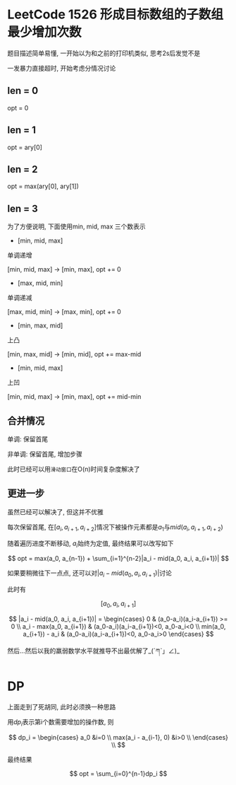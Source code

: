 # LeetCode 1526 形成目标数组的子数组最少增加次数

题目描述简单易懂, 一开始以为和之前的打印机类似, 思考2s后发觉不是

一发暴力直接超时, 开始考虑分情况讨论

## len = 0

opt = 0

## len = 1

opt = ary[0]

## len = 2

opt = max(ary[0], ary[1])

## len = 3

为了方便说明, 下面使用min, mid, max 三个数表示

- [min, mid, max]

单调递增

[min, mid, max] -> [min, max], opt += 0

- [max, mid, min]

单调递减

[max, mid, min] -> [max, min], opt += 0

- [min, max, mid]

上凸

[min, max, mid] -> [min, mid], opt += max-mid

- [min, mid, max]

上凹

[min, mid, max] -> [min, max], opt += mid-min

## 合并情况

单调: 保留首尾

非单调: 保留首尾, 增加步骤

此时已经可以用`滑动窗口`在O(n)时间复杂度解决了

## 更进一步

虽然已经可以解决了, 但这并不优雅

每次保留首尾, 在$[a_i, a_{i+1}, a_{i+2}]$情况下被操作元素都是$a_1$与$mid(a_i, a_{i+1}, a_{i+2})$

随着遍历进度不断移动, $a_i$始终为定值, 最终结果可以改写如下

$$
opt = max(a_0, a_{n-1}) + \sum_{i=1}^{n-2}|a_i - mid(a_0, a_i, a_{i+1})|
$$

如果要稍微往下一点点, 还可以对$|a_i - mid(a_0, a_i, a_{i+1})|$讨论

此时有

$$
[a_0, a_i, a_{i+1}]
$$

$$
|a_i - mid(a_0, a_i, a_{i+1})| = \begin{cases}
0 & (a_0-a_i)(a_i-a_{i+1}) >= 0 \\
a_i - max(a_0, a_{i+1}) & (a_0-a_i)(a_i-a_{i+1})<0, a_0-a_i<0 \\
min(a_0, a_{i+1}) - a_i & (a_0-a_i)(a_i-a_{i+1})<0, a_0-a_i>0
\end{cases}
$$

然后...然后以我的羸弱数学水平就推导不出最优解了_(ˊཀˋ」∠)_

# DP

上面走到了死胡同, 此时必须换一种思路

用$dp_i$表示第i个数需要增加的操作数, 则

$$
dp_i = \begin{cases}
a_0 &i=0 \\
max(a_i - a_{i-1}, 0) &i>0 \\
\end{cases} \\
$$

最终结果

$$
opt = \sum_{i=0}^{n-1}dp_i
$$
